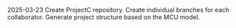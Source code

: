 2025-03-23
Create ProjectC repository.
Create individual branches for each collaborator.
Generate project structure based on the MCU model.


